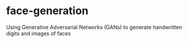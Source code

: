# face-generation
Using Generative Adversarial Networks (GANs) to generate handwritten digits and images of faces
